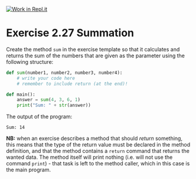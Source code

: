 [![Work in Repl.it](https://classroom.github.com/assets/work-in-replit-14baed9a392b3a25080506f3b7b6d57f295ec2978f6f33ec97e36a161684cbe9.svg)](https://classroom.github.com/online_ide?assignment_repo_id=5722288&assignment_repo_type=AssignmentRepo)
# Exercise 2.27 Summation

Create the method `sum` in the exercise template so that it calculates and returns the sum of the numbers that are given as the parameter using the following structure:

```python
def sum(number1, number2, number3, number4):
    # write your code here
    # remember to include return (at the end)!

def main():
    answer = sum(4, 3, 6, 1)
    print("Sum: " + str(answer))
```

The output of the program:

```plaintext
Sum: 14
```

**NB:** when an exercise describes a method that should _return_ something, this means that the type of the return value must be declared in the method definition, and that the method contains a `return` command that returns the wanted data. The method itself will print nothing (i.e. will not use the command `print`) - that task is left to the method caller, which in this case is the main program.
